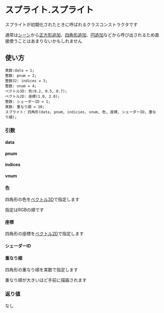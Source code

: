 # スプライト.スプライト

スプライトが初期化されたときに呼ばれるクラスコンストラクタです

通常は[シーン](/lib/2d/scene/index)から[正方形追加](/lib/2d/scene/addSquare)、[四角形追加](/lib/2d/scene/addRect)、[円追加](/lib/2d/scene/addCircle)などから呼び出されるため直接使うことはあまりないかもしれません

## 使い方

```
実数:data = 1;
整数: pnum = 2;
整数32: indices = 3;
整数: vnum = 4;
ベクトル3D: 色(0.2, 0.5, 0.7);
ベクトル2D: 座標(1.0, 2.0);
整数: シェーダーID = 1;
実数: 重なり順 = 10;
スプライト: 四角形(data, pnum, indicies, vnum, 色, 座標, シェーダーID, 重なり順);
```

### 引数

#### data

#### pnum

#### indices

#### vnum

#### 色

四角形の色を[ベクトル3D](/lib/math/vec3)で指定します

指定はRGBの順です

#### 座標

四角形の座標を[ベクトル2D](/lib/math/vec2)で指定します

#### シェーダーID

#### 重なり順

四角形の重なり順を実数で指定します

重なり順が大きいほど手前に描画されます

### 返り値

なし